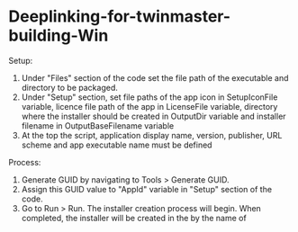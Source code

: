 # Deeplinking-for-twinmaster-building-Win

Setup:
1. Under "Files" section of the code set the file path of the executable and directory to be packaged.
2. Under "Setup" section, set file paths of the app icon in SetupIconFile variable, licence file path of the app in LicenseFile variable, directory where the installer should be created in OutputDir variable and installer filename in OutputBaseFilename variable
3. At the top the script, application display name, version, publisher, URL scheme and app executable name must be defined

Process:
1. Generate GUID by navigating to Tools > Generate GUID.
2. Assign this GUID value to "AppId" variable in "Setup" section of the code.
3. Go to Run > Run. The installer creation process will begin. When completed, the installer will be created in the <OutputDir> by the name of <OutputBaseFilename>
